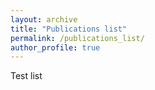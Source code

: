 ```yaml
---
layout: archive
title: "Publications list"
permalink: /publications_list/
author_profile: true
---
```


Test list